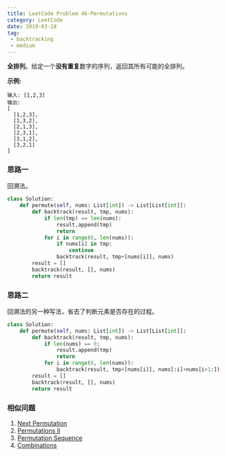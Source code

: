 ```yaml
---
title: LeetCode Problem 46-Permutations
category: LeetCode
date: 2019-03-18
tag:
 - backtracking
 - medium
---
```


**全排列**。给定一个**没有重复**数字的序列，返回其所有可能的全排列。

**示例:**

```
输入: [1,2,3]
输出:
[
  [1,2,3],
  [1,3,2],
  [2,1,3],
  [2,3,1],
  [3,1,2],
  [3,2,1]
]
```

<!-- more -->

### 思路一

回溯法。

```python
class Solution:
    def permute(self, nums: List[int]) -> List[List[int]]:
        def backtrack(result, tmp, nums):
            if len(tmp) == len(nums):
                result.append(tmp)
                return
            for i in range(0, len(nums)):
                if nums[i] in tmp:
                    continue
                backtrack(result, tmp+[nums[i]], nums)
        result = []
        backtrack(result, [], nums)
        return result
```

### 思路二

回溯法的另一种写法，省去了判断元素是否存在的过程。

```python
class Solution:
    def permute(self, nums: List[int]) -> List[List[int]]:
        def backtrack(result, tmp, nums):
            if len(nums) == 0:
                result.append(tmp)
                return
            for i in range(0, len(nums)):
                backtrack(result, tmp+[nums[i]], nums[:i]+nums[i+1:])
        result = []
        backtrack(result, [], nums)
        return result
```

### 相似问题

1. [Next Permutation](https://leetcode.com/problems/next-permutation/)
2. [Permutations II](https://wendellgul.github.io/leetcode/2019/03/18/LeetCode-Problem-47-Permutations-II/)
3. [Permutation Sequence](https://leetcode.com/problems/permutation-sequence/)
4. [Combinations](https://leetcode.com/problems/combinations/)